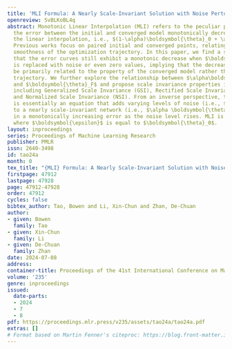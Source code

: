 ```yaml
---
title: 'MLI Formula: A Nearly Scale-Invariant Solution with Noise Perturbation'
openreview: SvBLKoBL4q
abstract: Monotonic Linear Interpolation (MLI) refers to the peculiar phenomenon that
  the error between the initial and converged model monotonically decreases along
  the linear interpolation, i.e., $(1-\alpha)\boldsymbol{\theta}_0 + \alpha \boldsymbol{\theta}_F$.
  Previous works focus on paired initial and converged points, relating MLI to the
  smoothness of the optimization trajectory. In this paper, we find a shocking fact
  that the error curves still exhibit a monotonic decrease when $\boldsymbol{\theta}_0$
  is replaced with noise or even zero values, implying that the decreasing curve may
  be primarily related to the property of the converged model rather than the optimization
  trajectory. We further explore the relationship between $\alpha\boldsymbol{\theta}_F$
  and $\boldsymbol{\theta}_F$ and propose scale invariance properties in various cases,
  including Generalized Scale Invariance (GSI), Rectified Scale Invariance (RSI),
  and Normalized Scale Invariance (NSI). From an inverse perspective, the MLI formula
  is essentially an equation that adds varying levels of noise (i.e., $(1-\alpha)\boldsymbol{\epsilon}$)
  to a nearly scale-invariant network (i.e., $\alpha \boldsymbol{\theta}_F$), resulting
  in a monotonically increasing error as the noise level rises. MLI is a special case
  where $\boldsymbol{\epsilon}$ is equal to $\boldsymbol{\theta}_0$.
layout: inproceedings
series: Proceedings of Machine Learning Research
publisher: PMLR
issn: 2640-3498
id: tao24a
month: 0
tex_title: "{MLI} Formula: A Nearly Scale-Invariant Solution with Noise Perturbation"
firstpage: 47912
lastpage: 47928
page: 47912-47928
order: 47912
cycles: false
bibtex_author: Tao, Bowen and Li, Xin-Chun and Zhan, De-Chuan
author:
- given: Bowen
  family: Tao
- given: Xin-Chun
  family: Li
- given: De-Chuan
  family: Zhan
date: 2024-07-08
address:
container-title: Proceedings of the 41st International Conference on Machine Learning
volume: '235'
genre: inproceedings
issued:
  date-parts:
  - 2024
  - 7
  - 8
pdf: https://proceedings.mlr.press/v235/assets/tao24a/tao24a.pdf
extras: []
# Format based on Martin Fenner's citeproc: https://blog.front-matter.io/posts/citeproc-yaml-for-bibliographies/
---
```

